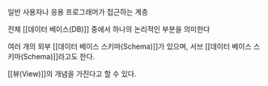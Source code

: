 
일반 사용자나 응용 프로그래머가 접근하는 계층

전체 [[데이터 베이스(DB)]] 중에서 하나의 논리적인 부분을 의미한다

여러 개의 외부 [[데이터 베이스 스키마(Schema)]]가 있으며, 서브 [[데이터 베이스 스키마(Schema)]]라고도 한다.

[[뷰(View)]]의 개념을 가진다고 할 수 있다. 